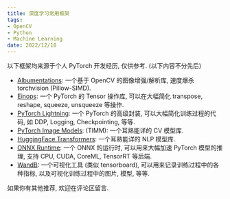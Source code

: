 ```yaml
---
title: 深度学习常用框架
tags:
- OpenCV
- Python
- Machine Learning
date: 2022/12/18
---
```


以下框架均来源于个人 PyTorch 开发经历, 仅供参考. (以下内容不分先后)

- [Albumentations](https://github.com/albumentations-team/albumentations): 一个基于 OpenCV 的图像增强/解析库, 速度爆杀 torchvision (Pillow-SIMD).
- [Einops](https://einops.rocks/): 一个 PyTorch 的 Tensor 操作库, 可以在大幅简化 transpose, reshape, squeeze, unsqueeze 等操作.
- [PyTorch Lightning](https://pytorch-lightning.readthedocs.io/): 一个 PyTorch 的高级封装, 可以大幅简化训练过程的代码, 如 DDP, Logging, Checkpointing, 等等.
- [PyTorch Image Models](https://github.com/rwightman/pytorch-image-models): (TIMM): 一个耳熟能详的 CV 模型库.
- [HuggingFace Transformers](https://huggingface.co/transformers/): 一个耳熟能详的 NLP 模型库.
- [ONNX Runtime](https://onnxruntime.ai/): 一个 ONNX 的运行时, 可以用来大幅加速 PyTorch 模型的推理, 支持 CPU, CUDA, CoreML, TensorRT 等后端.
- [WandB](https://wandb.ai/): 一个可视化工具 (类似 tensorboard), 可以用来记录训练过程中的各种指标, 以及可视化训练过程中的图片, 模型, 等等. 

如果你有其他推荐, 欢迎在评论区留言.
